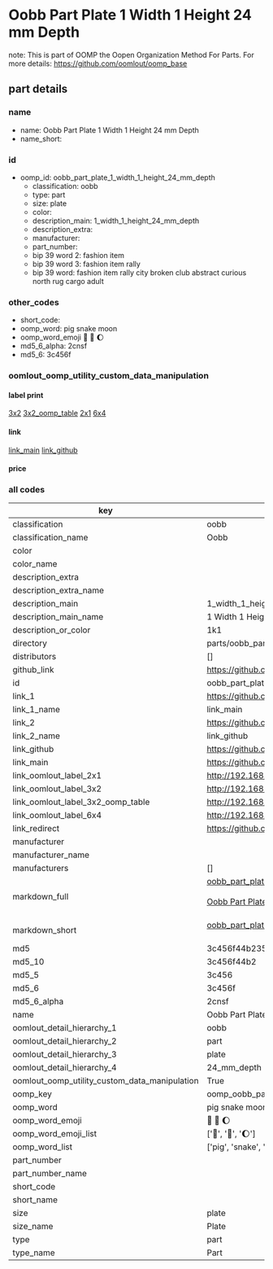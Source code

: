 # Oobb Part Plate 1 Width 1 Height 24 mm Depth  

note: This is part of OOMP the Oopen Organization Method For Parts. For more details: https://github.com/oomlout/oomp_base

##  part details
  







### name
* name: Oobb Part Plate 1 Width 1 Height 24 mm Depth
* name_short: 
### id
* oomp_id: oobb_part_plate_1_width_1_height_24_mm_depth
  * classification: oobb
  * type: part
  * size: plate
  * color: 
  * description_main: 1_width_1_height_24_mm_depth
  * description_extra: 
  * manufacturer: 
  * part_number: 
  * bip 39 word 2: fashion item
  * bip 39 word 3: fashion item rally
  * bip 39 word: fashion item rally city broken club abstract curious north rug cargo adult

### other_codes
* short_code: 
* oomp_word: pig snake moon
* oomp_word_emoji :pig: :snake: :moon:
* md5_6_alpha: 2cnsf
* md5_6: 3c456f






### oomlout_oomp_utility_custom_data_manipulation
#### label print
[3x2](http://192.168.1.245:1112/?label=oomp%202cnsf)
[3x2_oomp_table](http://192.168.1.108:1112/?label=oomp%202cnsf)
[2x1](http://192.168.1.242:1112/?label=oomp%202cnsf)
[6x4](http://192.168.1.55:1112/?label=oomp%202cnsf)    

#### link

[link_main](https://github.com/oomlout/oomlout_oomp_version_1_messy/tree/main/parts/oobb_part_plate_1_width_1_height_24_mm_depth) [link_github](https://github.com/oomlout/oomlout_oomp_version_1_messy/tree/main/parts/oobb_part_plate_1_width_1_height_24_mm_depth)                             

#### price







### all codes 
| key | value |  
| --- | --- |  
| classification | oobb |  
| classification_name | Oobb |  
| color |  |  
| color_name |  |  
| description_extra |  |  
| description_extra_name |  |  
| description_main | 1_width_1_height_24_mm_depth |  
| description_main_name | 1 Width 1 Height 24 mm Depth |  
| description_or_color | 1k1 |  
| directory | parts/oobb_part_plate_1_width_1_height_24_mm_depth |  
| distributors | [] |  
| github_link | https://github.com/oomlout/oomlout_oomp_part_src/tree/main/parts/oobb_part_plate_1_width_1_height_24_mm_depth |  
| id | oobb_part_plate_1_width_1_height_24_mm_depth |  
| link_1 | https://github.com/oomlout/oomlout_oomp_version_1_messy/tree/main/parts/oobb_part_plate_1_width_1_height_24_mm_depth |  
| link_1_name | link_main |  
| link_2 | https://github.com/oomlout/oomlout_oomp_version_1_messy/tree/main/parts/oobb_part_plate_1_width_1_height_24_mm_depth |  
| link_2_name | link_github |  
| link_github | https://github.com/oomlout/oomlout_oomp_version_1_messy/tree/main/parts/oobb_part_plate_1_width_1_height_24_mm_depth |  
| link_main | https://github.com/oomlout/oomlout_oomp_version_1_messy/tree/main/parts/oobb_part_plate_1_width_1_height_24_mm_depth |  
| link_oomlout_label_2x1 | http://192.168.1.242:1112/?label=oomp%202cnsf |  
| link_oomlout_label_3x2 | http://192.168.1.245:1112/?label=oomp%202cnsf |  
| link_oomlout_label_3x2_oomp_table | http://192.168.1.108:1112/?label=oomp%202cnsf |  
| link_oomlout_label_6x4 | http://192.168.1.55:1112/?label=oomp%202cnsf |  
| link_redirect | https://github.com/oomlout/oomlout_oomp_version_1_messy/tree/main/parts/oobb_part_plate_1_width_1_height_24_mm_depth |  
| manufacturer |  |  
| manufacturer_name |  |  
| manufacturers | [] |  
| markdown_full | [oobb_part_plate_1_width_1_height_24_mm_depth](none)<br>[](none)<br>[Oobb Part Plate 1 Width 1 Height 24 Mm Depth](none)<br><br> |  
| markdown_short | [oobb_part_plate_1_width_1_height_24_mm_depth](none)<br><br> |  
| md5 | 3c456f44b235e01cb08e4297629db29a |  
| md5_10 | 3c456f44b2 |  
| md5_5 | 3c456 |  
| md5_6 | 3c456f |  
| md5_6_alpha | 2cnsf |  
| name | Oobb Part Plate 1 Width 1 Height 24 mm Depth |  
| oomlout_detail_hierarchy_1 | oobb |  
| oomlout_detail_hierarchy_2 | part |  
| oomlout_detail_hierarchy_3 | plate |  
| oomlout_detail_hierarchy_4 | 24_mm_depth |  
| oomlout_oomp_utility_custom_data_manipulation | True |  
| oomp_key | oomp_oobb_part_plate_1_width_1_height_24_mm_depth |  
| oomp_word | pig snake moon |  
| oomp_word_emoji | :pig: :snake: :moon: |  
| oomp_word_emoji_list | [':pig:', ':snake:', ':moon:'] |  
| oomp_word_list | ['pig', 'snake', 'moon'] |  
| part_number |  |  
| part_number_name |  |  
| short_code |  |  
| short_name |  |  
| size | plate |  
| size_name | Plate |  
| type | part |  
| type_name | Part |  

